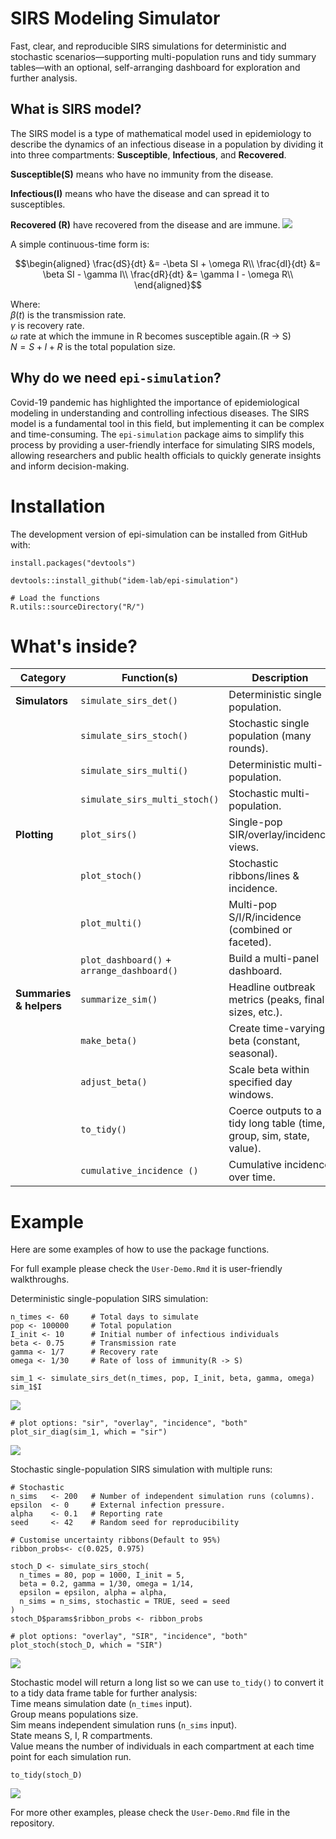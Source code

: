 # SIRS Modeling Simulator

Fast, clear, and reproducible SIRS simulations for deterministic and stochastic scenarios—supporting multi-population runs and tidy summary tables—with an optional, self-arranging dashboard for exploration and further analysis.

## What is SIRS model?

The SIRS model is a type of mathematical model used in epidemiology to describe the dynamics of an infectious disease in a population by dividing it into three compartments: **Susceptible**, **Infectious**, and **Recovered**.<br>

**Susceptible(S)** means who have no immunity from the disease.<br>

**Infectious(I)** means who have the disease and can spread it to susceptibles.<br>

**Recovered (R)** have recovered from the disease and are immune.
![](images/SIRS.png)

A simple continuous-time form is:

$$\begin{aligned}
\frac{dS}{dt} &= -\beta SI + \omega R\\
\frac{dI}{dt} &=  \beta SI - \gamma I\\
\frac{dR}{dt} &=  \gamma I - \omega R\\
\end{aligned}$$

Where: <br>
$\beta(t)$ is the transmission rate.<br>
$\gamma$ is recovery rate.<br>
$\omega$ rate at which the immune in R becomes susceptible again.(R → S)<br>
$N = S + I + R$ is the total population size.

## Why do we need `epi-simulation`?

Covid-19 pandemic has highlighted the importance of epidemiological modeling in understanding and controlling infectious diseases. 
The SIRS model is a fundamental tool in this field, but implementing it can be complex and time-consuming. 
The `epi-simulation` package aims to simplify this process by providing a user-friendly interface for simulating SIRS models, 
allowing researchers and public health officials to quickly generate insights and inform decision-making.

# Installation
The development version of epi-simulation can be installed from GitHub with:

```{r}
install.packages("devtools")

devtools::install_github("idem-lab/epi-simulation")

# Load the functions
R.utils::sourceDirectory("R/")

```

# What's inside?

| Category | Function(s) | Description |
|------------------|---------------------|---------------------------------|
| **Simulators** | `simulate_sirs_det()` | Deterministic single population. |
|  | `simulate_sirs_stoch()` | Stochastic single population (many rounds). |
|  | `simulate_sirs_multi()` | Deterministic multi-population. |
|  | `simulate_sirs_multi_stoch()` | Stochastic multi-population. |
| **Plotting** | `plot_sirs()` | Single-pop SIR/overlay/incidence views. |
|  | `plot_stoch()` | Stochastic ribbons/lines & incidence. |
|  | `plot_multi()` | Multi-pop S/I/R/incidence (combined or faceted). |
|  | `plot_dashboard()` + `arrange_dashboard()` | Build a multi-panel dashboard. |
| **Summaries & helpers** | `summarize_sim()` | Headline outbreak metrics (peaks, final sizes, etc.). |
|  | `make_beta()` | Create time-varying beta (constant, seasonal). |
|  | `adjust_beta()` | Scale beta within specified day windows. |
|  | `to_tidy()` | Coerce outputs to a tidy long table (time, group, sim, state, value). |
|  | `cumulative_incidence ()` | Cumulative incidence over time. |

# Example

Here are some examples of how to use the package functions.<br>

For full example please check the `User-Demo.Rmd` it is user-friendly walkthroughs.<br>

Deterministic single-population SIRS simulation:

```{r}
n_times <- 60     # Total days to simulate
pop <- 100000     # Total population
I_init <- 10      # Initial number of infectious individuals
beta <- 0.75      # Transmission rate
gamma <- 1/7      # Recovery rate
omega <- 1/30     # Rate of loss of immunity(R -> S)

sim_1 <- simulate_sirs_det(n_times, pop, I_init, beta, gamma, omega)
sim_1$I
```

![](images/op1.png)

```{r}
# plot options: "sir", "overlay", "incidence", "both"
plot_sir_diag(sim_1, which = "sir")
```

![](images/op2.png)

Stochastic single-population SIRS simulation with multiple runs:

```{r}
# Stochastic
n_sims   <- 200   # Number of independent simulation runs (columns).
epsilon  <- 0     # External infection pressure.
alpha    <- 0.1   # Reporting rate
seed     <- 42    # Random seed for reproducibility

# Customise uncertainty ribbons(Default to 95%)
ribbon_probs<- c(0.025, 0.975)

stoch_D <- simulate_sirs_stoch(
  n_times = 80, pop = 1000, I_init = 5,
  beta = 0.2, gamma = 1/30, omega = 1/14,
  epsilon = epsilon, alpha = alpha,
  n_sims = n_sims, stochastic = TRUE, seed = seed
)
stoch_D$params$ribbon_probs <- ribbon_probs

# plot options: "overlay", "SIR", "incidence", "both"
plot_stoch(stoch_D, which = "SIR")
```
![](images/op3.png)

Stochastic model will return a long list so we can use `to_tidy()` to convert it to a tidy data frame table for further analysis:<br>
Time means simulation date (`n_times` input).<br>
Group means populations size.<br>
Sim means independent simulation runs (`n_sims` input).<br>
State means S, I, R compartments.<br>
Value means the number of individuals in each compartment at each time point for each simulation run.

```{r}
to_tidy(stoch_D)
```
![](images/op4.png)

For more other examples, please check the `User-Demo.Rmd` file in the repository.